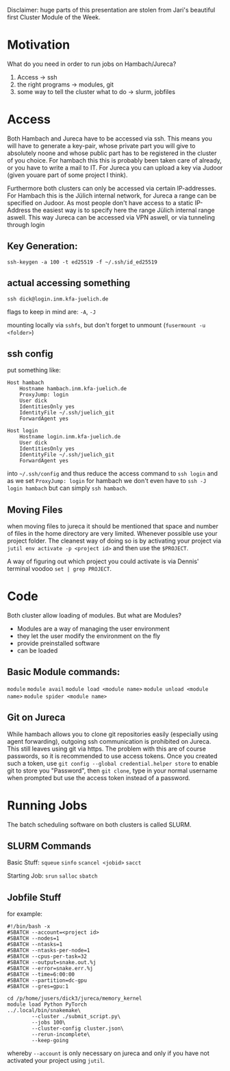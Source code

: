 Disclaimer: huge parts of this presentation are stolen from Jari's beautiful first Cluster Module of the Week.
# Motivation
What do you need in order to run jobs on Hambach/Jureca?
1. Access -> ssh
2. the right programs -> modules, git
3. some way to tell the cluster what to do -> slurm, jobfiles

# Access
Both Hambach and Jureca have to be accessed via ssh.
This means you will have to generate a key-pair, whose private part you will give to absolutely noone and whose public part has to be registered in the cluster of you choice.
For hambach this this is probably been taken care of already, or you have to write a mail to IT.
For Jureca you can upload a key via Judoor (given youare part of some project I think).

Furthermore both clusters can only be accessed via certain IP-addresses.
For Hambach this is the Jülich internal network, for Jureca a range can be specified on Judoor.
As most people don't have access to a static IP-Address the easiest way is to specify here the range Jülich internal range aswell.
This way Jureca can be accessed via VPN aswell, or via tunneling through login

## Key Generation:

`ssh-keygen -a 100 -t ed25519 -f ~/.ssh/id_ed25519`


## actual accessing something

`ssh dick@login.inm.kfa-juelich.de`

flags to keep in mind are:
`-A`, `-J`

mounting locally via `sshfs`, but don't forget to unmount (`fusermount -u <folder>`)

## ssh config
put something like:
```
Host hambach
    Hostname hambach.inm.kfa-juelich.de
    ProxyJump: login
    User dick
    IdentitiesOnly yes
    IdentityFile ~/.ssh/juelich_git
    ForwardAgent yes

Host login
    Hostname login.inm.kfa-juelich.de
    User dick
    IdentitiesOnly yes
    IdentityFile ~/.ssh/juelich_git
    ForwardAgent yes
```
into `~/.ssh/config` and thus reduce the access command to `ssh login` and as we set `ProxyJump: login` for hambach we don't even have to `ssh -J login hambach` but can simply `ssh hambach`.

## Moving Files
when moving files to jureca it should be mentioned that space and number of files in the home directory are very limited.
Whenever possible use your project folder.
The cleanest way of doing so is by activating your project via `jutil env activate -p <project id>` and then use the `$PROJECT`.

A way of figuring out which project you could activate is via Dennis' terminal voodoo `set | grep PROJECT`.

# Code

Both cluster allow loading of modules.
But what are Modules?

- Modules are a way of managing the user environment
- they let the user modify the environment on the fly
- provide preinstalled software
- can be loaded

## Basic Module commands:
`module`
`module avail`
`module load <module name>`
`module unload <module name>`
`module spider <module name>`

## Git on Jureca
While hambach allows you to clone git repositories easily (especially using agent forwarding), outgoing ssh communication is prohibited on Jureca.
This still leaves using git via https.
The problem with this are of course passwords, so it is recommended to use access tokens.
Once you created such a token, use `git config --global credential.helper store` to enable git to store you "Password", then `git clone`, type in your normal username when prompted but use the access token instead of a password.

# Running Jobs
The batch scheduling software on both clusters is called SLURM.

## SLURM Commands
Basic Stuff:
`squeue`
`sinfo`
`scancel <jobid>`
`sacct`

Starting Job:
`srun`
`salloc`
`sbatch`

## Jobfile Stuff
for example:
```
#!/bin/bash -x
#SBATCH --account=<project id>
#SBATCH --nodes=1
#SBATCH --ntasks=1
#SBATCH --ntasks-per-node=1
#SBATCH --cpus-per-task=32
#SBATCH --output=snake.out.%j
#SBATCH --error=snake.err.%j
#SBATCH --time=6:00:00
#SBATCH --partition=dc-gpu
#SBATCH --gres=gpu:1

cd /p/home/jusers/dick3/jureca/memory_kernel
module load Python PyTorch
../.local/bin/snakemake\
        --cluster ./submit_script.py\
        --jobs 100\
        --cluster-config cluster.json\
        --rerun-incomplete\
        --keep-going
```

whereby `--account` is only necessary on jureca and only if you have not activated your project using `jutil`.
